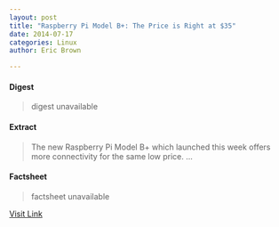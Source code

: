 ```yaml
---
layout: post
title: "Raspberry Pi Model B+: The Price is Right at $35"
date: 2014-07-17
categories: Linux
author: Eric Brown

---
```



#### Digest
>digest unavailable

#### Extract
>The new Raspberry Pi Model B+ which launched this week offers more connectivity for the same low price....

#### Factsheet
>factsheet unavailable

[Visit Link](https://www.linux.com/news/embedded-mobile/mobile-linux/780614-raspberry-pi-model-b-the-price-is-right-at-35/)


